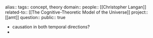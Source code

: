 alias::
tags:: concept, theory
domain::
people:: [[Christopher Langan]] 
related-to:: [[The Cognitive-Theoretic Model of the Universe]] 
project:: [[amt]] 
question::
public:: true

- causation in both temporal directions?
-